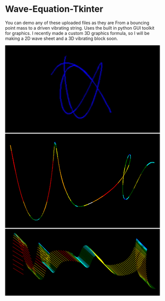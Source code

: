 # Wave-Equation-Tkinter
You can demo any of these uploaded files as they are
From a bouncing point mass to a driven vibrating string. Uses the built in python GUI toolkit for graphics.
I recently made a custom 3D graphics formula, so I will be making a 2D wave sheet and a 3D vibrating block soon. 


![Silverbox](https://github.com/BryceP-44/Wave-Equation-Tkinter/blob/main/wave%20gif.gif)
![Silverbox](https://github.com/BryceP-44/Wave-Equation-Tkinter/blob/main/for%20github1.png)
![Silverbox](https://github.com/BryceP-44/Wave-Equation-Tkinter/blob/main/for%20github2.png)

